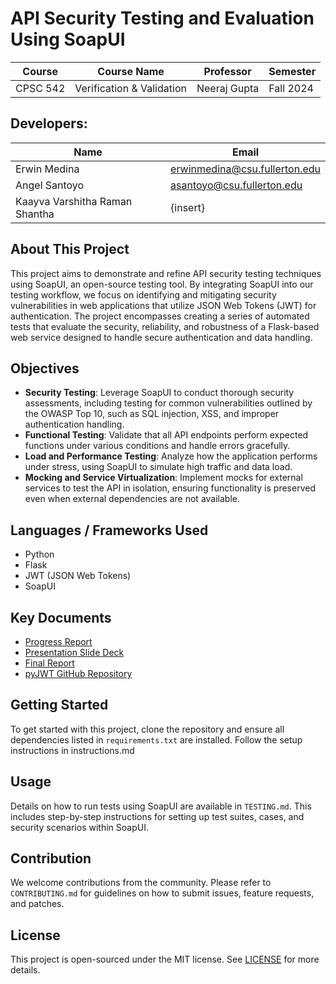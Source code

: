 # API Security Testing and Evaluation Using SoapUI

| Course       | Course Name            | Professor    | Semester  |
| ------------ | ---------------------- | ------------ | --------- |
| CPSC 542     | Verification & Validation | Neeraj Gupta | Fall 2024 |

## Developers:
| Name                         | Email                          |
| ---------------------------- | ------------------------------ |
| Erwin Medina                 | erwinmedina@csu.fullerton.edu  |
| Angel Santoyo                | asantoyo@csu.fullerton.edu |
| Kaayva Varshitha Raman Shantha | {insert} |

## About This Project
This project aims to demonstrate and refine API security testing techniques using SoapUI, an open-source testing tool. By integrating SoapUI into our testing workflow, we focus on identifying and mitigating security vulnerabilities in web applications that utilize JSON Web Tokens (JWT) for authentication. The project encompasses creating a series of automated tests that evaluate the security, reliability, and robustness of a Flask-based web service designed to handle secure authentication and data handling.

## Objectives
- **Security Testing**: Leverage SoapUI to conduct thorough security assessments, including testing for common vulnerabilities outlined by the OWASP Top 10, such as SQL injection, XSS, and improper authentication handling.
- **Functional Testing**: Validate that all API endpoints perform expected functions under various conditions and handle errors gracefully.
- **Load and Performance Testing**: Analyze how the application performs under stress, using SoapUI to simulate high traffic and data load.
- **Mocking and Service Virtualization**: Implement mocks for external services to test the API in isolation, ensuring functionality is preserved even when external dependencies are not available.

## Languages / Frameworks Used
- Python
- Flask
- JWT (JSON Web Tokens)
- SoapUI 

## Key Documents
- [Progress Report](https://docs.google.com/document/d/19PD9qQ1MrDe3q04viIqkm0AUrVoqBNzupTVlvp7JMy8/edit?tab=t.0)
- [Presentation Slide Deck](https://docs.google.com/presentation/d/1BOiDA0U-Q0WbjOpwfiXQamYEvvKAoWZNx4SG4HT7_sE/edit?usp=sharing)
- [Final Report]()
- [pyJWT GitHub Repository](https://github.com/jpadilla/pyjwt)

## Getting Started
To get started with this project, clone the repository and ensure all dependencies listed in `requirements.txt` are installed. Follow the setup instructions in instructions.md 

## Usage
Details on how to run tests using SoapUI are available in `TESTING.md`. This includes step-by-step instructions for setting up test suites, cases, and security scenarios within SoapUI.

## Contribution
We welcome contributions from the community. Please refer to `CONTRIBUTING.md` for guidelines on how to submit issues, feature requests, and patches.

## License
This project is open-sourced under the MIT license. See [LICENSE](LICENSE.md) for more details.
